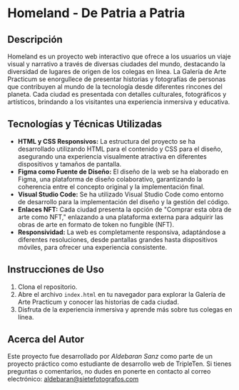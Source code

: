 # Homeland - De Patria a Patria

## Descripción

Homeland es un proyecto web interactivo que ofrece a los usuarios un viaje visual y narrativo a través de diversas ciudades del mundo, destacando la diversidad de lugares de origen de los colegas en línea. La Galería de Arte Practicum se enorgullece de presentar historias y fotografías de personas que contribuyen al mundo de la tecnología desde diferentes rincones del planeta. Cada ciudad es presentada con detalles culturales, fotográficos y artísticos, brindando a los visitantes una experiencia inmersiva y educativa.

## Tecnologías y Técnicas Utilizadas

- **HTML y CSS Responsivos:** La estructura del proyecto se ha desarrollado utilizando HTML para el contenido y CSS para el diseño, asegurando una experiencia visualmente atractiva en diferentes dispositivos y tamaños de pantalla.
- **Figma como Fuente de Diseño:** El diseño de la web se ha elaborado en Figma, una plataforma de diseño colaborativo, garantizando la coherencia entre el concepto original y la implementación final.
- **Visual Studio Code:** Se ha utilizado Visual Studio Code como entorno de desarrollo para la implementación del diseño y la gestión del código.
- **Enlaces NFT:** Cada ciudad presenta la opción de "Comprar esta obra de arte como NFT," enlazando a una plataforma externa para adquirir las obras de arte en formato de token no fungible (NFT).
- **Responsividad:** La web es completamente responsiva, adaptándose a diferentes resoluciones, desde pantallas grandes hasta dispositivos móviles, para ofrecer una experiencia consistente.

## Instrucciones de Uso

1. Clona el repositorio.
2. Abre el archivo `index.html` en tu navegador para explorar la Galería de Arte Practicum y conocer las historias de cada ciudad.
3. Disfruta de la experiencia inmersiva y aprende más sobre tus colegas en línea.

## Acerca del Autor

Este proyecto fue desarrollado por _Aldebaran Sanz_ como parte de un proyecto práctico como estudiante de desarrollo web de TripleTen. Si tienes preguntas o comentarios, no dudes en ponerte en contacto al correo electrónico: aldebaran@sietefotografos.com
